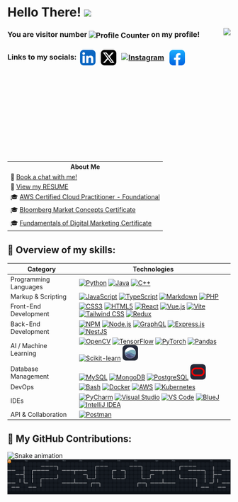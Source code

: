 # Hello There! <img src="https://media.giphy.com/media/v1.Y2lkPTc5MGI3NjExYThldjk3NmRqYXB5bGxmdzE4ZzI5d2c2bXhlZ2l0cTl4NGxzdWh5dSZlcD12MV9pbnRlcm5hbF9naWZfYnlfaWQmY3Q9cw/w1OBpBd7kJqHrJnJ13/giphy.gif" width="50px">

<img align = "right" height = "300" src = "https://media.giphy.com/media/v1.Y2lkPTc5MGI3NjExbTNiYndtMDYzaHl5M3hxcDZnN20yNXd0OWI5amM2MHdveXpsMGo2ciZlcD12MV9pbnRlcm5hbF9naWZfYnlfaWQmY3Q9cw/9Vozsrukh9ZIs/giphy.gif" />

### You are visitor number <img align = "center" src="https://profile-counter.glitch.me/iamrishigandhi/count.svg?" alt="Profile Counter" width="250" /> on my profile!

### Links to my socials:&nbsp; <a href="https://www.linkedin.com/in/iamrishigandhi/"><img align= "center" src="https://github.com/LelouchFR/skill-icons/blob/main/assets/linkedin.svg" alt="LinkedIn" height="35" /></a> &nbsp; <a href="https://twitter.com/i8rishigandhi" target="_blank"><img align= "center" src="https://github.com/LelouchFR/skill-icons/blob/main/assets/x-dark.svg" alt="Twitter" height="35"/></a> &nbsp; <a href="https://www.instagram.com/iamrishigandhi/" target="_blank"><img align= "center" src="https://github.com/LelouchFR/skill-icons/blob/main/assets/instagram.svg" alt="Instagram" height="35" /></a> &nbsp; <a href="https://www.facebook.com/iamrishigandhi/" target="_blank"><img align= "center" src="https://github.com/LelouchFR/skill-icons/blob/main/assets/facebook.svg" alt="Facebook" height="35"/></a> &nbsp;

<table>
  <tr>
    <th>About Me</th>
  </tr>
  <tr>
    <td>💬 <a href="https://cal.com/iamrishigandhi" target="_blank">Book a chat with me!</a></td>
  </tr>
  <tr>
    <td>📄 <a href="https://github.com/iamrishigandhi/iamrishigandhi/blob/main/assets/Rishi_Gandhi_Resume.pdf" target="_blank">View my RESUME</a></td>
  </tr>
  <tr>
    <td>🎓 <a href="https://www.credly.com/badges/be0f5378-70bc-48c2-9e98-9d7c350b00ec/public_url" target="_blank">AWS Certified Cloud Practitioner - Foundational</a></td>
  </tr>
  <tr>
    <td>🎓 <a href="https://portal.bloombergforeducation.com/certificates/XXUQ4wagDCUqi6AcPZT4djj7" target="_blank">Bloomberg Market Concepts Certificate</a></td>
  </tr>
  <tr>
    <td>🎓 <a href="https://skillshop.exceedlms.com/student/award/bnkWcznYPTen9NfVYCDMXctm" target="_blank">Fundamentals of Digital Marketing Certificate</a></td>
  </tr>
</table>


## 💼 Overview of my skills:

| Category | Technologies |
| - | - |
| Programming Languages | <a href="https://www.python.org/" target="_blank"><img src="https://github.com/iamrishigandhi/skill-icons/blob/main/icons/Python-Dark.svg" height="35" alt="Python" /></a> <a href="https://www.java.com/" target="_blank"><img src="https://github.com/iamrishigandhi/skill-icons/blob/main/icons/Java-Dark.svg" height="35" alt="Java" /></a> <a href="https://isocpp.org/" target="_blank"><img src="https://github.com/iamrishigandhi/skill-icons/blob/main/icons/CPP.svg" height="35" alt="C++" /></a> |
| Markup & Scripting    | <a href="https://developer.mozilla.org/en-US/docs/Web/JavaScript" target="_blank"><img src="https://skillicons.dev/icons?i=js" height="35" alt="JavaScript" /></a> </a> <a href="https://www.typescriptlang.org/" target="_blank"><img src="https://skillicons.dev/icons?i=ts" height="35" alt="TypeScript" /></a> <a href="https://www.markdownguide.org/" target="_blank"><img src="https://github.com/iamrishigandhi/skill-icons/blob/main/icons/Markdown-Dark.svg" height="35" alt="Markdown" /></a> <a href="https://www.php.net/" target="_blank"><img src="https://github.com/iamrishigandhi/skill-icons/blob/main/icons/PHP-Dark.svg" height="35" alt="PHP" /></a> |
| Front-End Development | <a href="https://developer.mozilla.org/en-US/docs/Web/CSS" target="_blank"><img src="https://cdn.jsdelivr.net/gh/devicons/devicon/icons/css3/css3-original.svg" height="35" alt="CSS3" /></a> <a href="https://developer.mozilla.org/en-US/docs/Web/HTML" target="_blank"><img src="https://skillicons.dev/icons?i=html" height="35" alt="HTML5" /></a> <a href="https://reactjs.org/" target="_blank"><img src="https://github.com/iamrishigandhi/skill-icons/blob/main/icons/React-Dark.svg" height="35" alt="React" /></a> <a href="https://vuejs.org/" target="_blank"><img src="https://github.com/iamrishigandhi/skill-icons/blob/main/icons/VueJS-Dark.svg" height="35" alt="Vue.js" /></a> <a href="https://vitejs.dev/" target="_blank"><img src="https://github.com/iamrishigandhi/skill-icons/blob/main/icons/Vite-Dark.svg" height="35" alt="Vite" /></a> <a href="https://tailwindcss.com/" target="_blank"><img src="https://github.com/iamrishigandhi/skill-icons/blob/main/icons/TailwindCSS-Dark.svg" height="35" alt="Tailwind CSS" /></a> <a href="https://redux.js.org/" target="_blank"><img src="https://github.com/iamrishigandhi/skill-icons/blob/65dea6c4eaca7da319e552c09f4cf5a9a8dab2c8/icons/Redux.svg#L4" height="35" alt="Redux" /></a> |
| Back-End Development  | <a href="https://www.npmjs.com/" target="_blank"><img src="https://github.com/LelouchFR/skill-icons/blob/main/assets/npm-dark.svg" height="35" alt="NPM" /></a> <a href="https://nodejs.org/" target="_blank"><img src="https://github.com/iamrishigandhi/skill-icons/blob/main/icons/NodeJS-Dark.svg" height="35" alt="Node.js" /></a> <a href="https://graphql.org/" target="_blank"><img src="https://github.com/iamrishigandhi/skill-icons/blob/main/icons/GraphQL-Dark.svg" height="35" alt="GraphQL" /></a> <a href="https://expressjs.com/" target="_blank"><img src="https://github.com/iamrishigandhi/skill-icons/blob/65dea6c4eaca7da319e552c09f4cf5a9a8dab2c8/icons/ExpressJS-Dark.svg#L1" height="35" alt="Express.js" /></a> <a href="https://nestjs.com/" target="_blank"><img src="https://github.com/iamrishigandhi/skill-icons/blob/main/icons/NestJS-Dark.svg" height="35" alt="NestJS" /></a>                                                                                                                                                                                                                                                                                                                                                      |
| AI / Machine Learning | <a href="https://opencv.org/" target="_blank"><img src="https://github.com/iamrishigandhi/skill-icons/blob/main/icons/OpenCV-Dark.svg" height="35" alt="OpenCV" /></a> <a href="https://www.tensorflow.org/" target="_blank"><img src="https://github.com/iamrishigandhi/skill-icons/blob/main/icons/TensorFlow-Dark.svg" height="35" alt="TensorFlow" /></a> <a href="https://pytorch.org/" target="_blank"><img src="https://github.com/iamrishigandhi/skill-icons/blob/main/icons/PyTorch-Dark.svg" height="35" alt="PyTorch" /></a> <a href="https://pandas.pydata.org/" target="_blank"><img src="https://github.com/LelouchFR/skill-icons/blob/main/assets/pandas-dark.svg" height="35" alt="Pandas" /></a> <a href="https://scikit-learn.org/" target="_blank"><img src="https://github.com/iamrishigandhi/skill-icons/blob/main/icons/ScikitLearn-Dark.svg" height="35" alt="Scikit-learn" /></a> <a href="https://seaborn.pydata.org/" target="_blank"><img src="https://github.com/LelouchFR/skill-icons/blob/main/assets/seaborn-dark.svg" height="35" alt="Seaborn" /></a>                                                                                                                                                                                |
| Database Management   | <a href="https://www.mysql.com/" target="_blank"><img src="https://github.com/iamrishigandhi/skill-icons/blob/main/icons/MySQL-Dark.svg" height="35" alt="MySQL" /></a> <a href="https://www.mongodb.com/" target="_blank"><img src="https://github.com/iamrishigandhi/skill-icons/blob/main/icons/MongoDB.svg" height="35" alt="MongoDB" /></a> <a href="https://www.postgresql.org/" target="_blank"><img src="https://github.com/iamrishigandhi/skill-icons/blob/main/icons/PostgreSQL-Dark.svg" height="35" alt="PostgreSQL" /></a> <a href="https://www.oracle.com/database/" target="_blank"><img src="https://github.com/LelouchFR/skill-icons/blob/main/assets/oracle-dark.svg" height="35" alt="Oracle" /></a>                                                                                                                                                                                                                                                                                                                                                                                                                                                                                                                                               |
| DevOps                | <a href="https://www.gnu.org/software/bash/" target="_blank"><img src="https://github.com/iamrishigandhi/skill-icons/blob/main/icons/Bash-Dark.svg" height="35" alt="Bash" /></a> <a href="https://www.docker.com/" target="_blank"><img src="https://github.com/iamrishigandhi/skill-icons/blob/main/icons/Docker.svg" height="35" alt="Docker" /></a> <a href="https://aws.amazon.com/" target="_blank"><img src="https://github.com/iamrishigandhi/skill-icons/blob/main/icons/AWS-Dark.svg" height="35" alt="AWS" /></a> <a href="https://kubernetes.io/" target="_blank"><img src="https://github.com/iamrishigandhi/skill-icons/blob/main/icons/Kubernetes.svg" height="35" alt="Kubernetes" /></a>                                                                                                                                                                                                                                                                                                                                                                                                                                                                                                                                                             |
| IDEs                  | <a href="https://www.jetbrains.com/pycharm/" target="_blank"><img src="https://github.com/iamrishigandhi/skill-icons/blob/main/icons/PyCharm-Dark.svg" height="35" alt="PyCharm" /></a> <a href="https://visualstudio.microsoft.com/" target="_blank"><img src="https://github.com/iamrishigandhi/skill-icons/blob/main/icons/VisualStudio-Dark.svg" height="35" alt="Visual Studio" /></a> <a href="https://code.visualstudio.com/" target="_blank"><img src="https://github.com/iamrishigandhi/skill-icons/blob/main/icons/VSCode-Dark.svg" height="35" alt="VS Code" /></a> <a href="https://www.bluej.org/" target="_blank"><img src="https://upload.wikimedia.org/wikipedia/commons/4/47/BlueJ_Logo.svg" height="35" width="40" alt="BlueJ" /></a> <a href="https://www.jetbrains.com/idea/" target="_blank"><img src="https://github.com/iamrishigandhi/skill-icons/blob/main/icons/Idea-Dark.svg" height="35" alt="IntelliJ IDEA" /></a>                                                                                                                                                                                                                                                                                                                       |
| API & Collaboration   | <a href="https://www.postman.com/" target="_blank"><img src="https://github.com/iamrishigandhi/skill-icons/blob/main/icons/Postman.svg" height="35" alt="Postman" /></a> |

## 🚀 My GitHub Contributions:

<img src="https://raw.githubusercontent.com/iamrishigandhi/iamrishigandhi/output/snake.svg" alt="Snake animation" />

<img src="https://raw.githubusercontent.com/iamrishigandhi/iamrishigandhi/output/pacman-contribution-graph-dark.svg" alt ="Pacman Animation">
